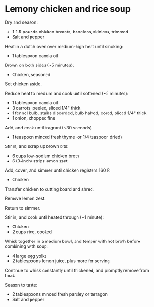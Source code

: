 Lemony chicken and rice soup
============================

Dry and season:

- 1-1.5 pounds chicken breasts, boneless, skinless, trimmed
- Salt and pepper

Heat in a dutch oven over medium-high heat until smoking:

- 1 tablespoon canola oil

Brown on both sides (~5 minutes):

- Chicken, seasoned

Set chicken aside.

Reduce heat to medium and cook until softened (~5 minutes):

- 1 tablespoon canola oil
- 3 carrots, peeled, sliced 1/4" thick
- 1 fennel bulb, stalks discarded, bulb halved, cored, sliced 1/4" thick
- 1 onion, chopped fine

Add, and cook until fragrant (~30 seconds):

- 1 teaspoon minced fresh thyme (or 1/4 teaspoon dried)

Stir in, and scrap up brown bits:

- 6 cups low-sodium chicken broth
- 6 (3-inch) strips lemon zest

Add, cover, and simmer until chicken registers 160 F:

- Chicken

Transfer chicken to cutting board and shred.

Remove lemon zest.

Return to simmer.

Stir in, and cook until heated through (~1 minute):

- Chicken
- 2 cups rice, cooked

Whisk together in a medium bowl, and temper with hot broth before combining with soup:

- 4 large egg yolks
- 2 tablespoons lemon juice, plus more for serving

Continue to whisk constantly until thickened, and promptly remove from heat.

Season to taste:

- 2 tablespoons minced fresh parsley or tarragon
- Salt and pepper
